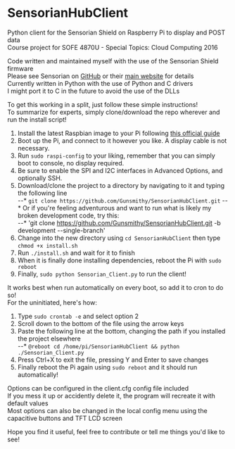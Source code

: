 # SensorianHubClient
Python client for the Sensorian Shield on Raspberry Pi to display and POST data  
Course project for SOFE 4870U - Special Topics: Cloud Computing 2016  

Code written and maintained myself with the use of the Sensorian Shield firmware  
Please see Sensorian on [GitHub](https://github.com/sensorian) or their [main website](http://sensorian.io/) for details  
Currently written in Python with the use of Python and C drivers  
I might port it to C in the future to avoid the use of the DLLs  

To get this working in a split, just follow these simple instructions!  
To summarize for experts, simply clone/download the repo wherever and run the install script!  

1. Install the latest Raspbian image to your Pi following [this official guide](https://www.raspberrypi.org/documentation/installation/installing-images/)  
2. Boot up the Pi, and connect to it however you like. A display cable is not necessary.  
3. Run `sudo raspi-config` to your liking, remember that you can simply boot to console, no display required.  
4. Be sure to enable the SPI and I2C interfaces in Advanced Options, and optionally SSH.   
5. Download/clone the project to a directory by navigating to it and typing the following line  
--* `git clone https://github.com/Gunsmithy/SensorianHubClient.git` 
--* Or if you're feeling adventurous and want to run what is likely my broken development code, try this:  
--* 'git clone https://github.com/Gunsmithy/SensorianHubClient.git -b development --single-branch'
6. Change into the new directory using `cd SensorianHubClient` then type `chmod +x install.sh`  
7. Run `./install.sh` and wait for it to finish  
8. When it is finally done installing dependencies, reboot the Pi with `sudo reboot`  
9. Finally, `sudo python Sensorian_Client.py` to run the client!  

It works best when run automatically on every boot, so add it to cron to do so!  
For the uninitiated, here's how:  

1. Type `sudo crontab -e` and select option 2  
2. Scroll down to the bottom of the file using the arrow keys  
3. Paste the following line at the bottom, changing the path if you installed the project elsewhere  
--* `@reboot cd /home/pi/SensorianHubClient && python ./Sensorian_Client.py`  
4. Press Ctrl+X to exit the file, pressing Y and Enter to save changes  
5. Finally reboot the Pi again using `sudo reboot` and it should run automatically!  

Options can be configured in the client.cfg config file included  
If you mess it up or accidently delete it, the program will recreate it with default values  
Most options can also be changed in the local config menu using the capacitive buttons and TFT LCD screen  

Hope you find it useful, feel free to contribute or tell me things you'd like to see!